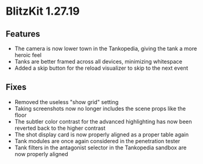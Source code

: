 # BlitzKit 1.27.19

## Features

- The camera is now lower town in the Tankopedia, giving the tank a more heroic feel
- Tanks are better framed across all devices, minimizing whitespace
- Added a skip button for the reload visualizer to skip to the next event

## Fixes

- Removed the useless "show grid" setting
- Taking screenshots now no longer includes the scene props like the floor
- The subtler color contrast for the advanced highlighting has now been reverted back to the higher contrast
- The shot display card is now properly aligned as a proper table again
- Tank modules are once again considered in the penetration tester
- Tank filters in the antagonist selector in the Tankopedia sandbox are now properly aligned
